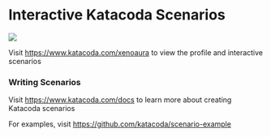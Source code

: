 # Interactive Katacoda Scenarios

[![](http://shields.katacoda.com/katacoda/xenoaura/count.svg)](https://www.katacoda.com/xenoaura "Get your profile on Katacoda.com")

Visit https://www.katacoda.com/xenoaura to view the profile and interactive scenarios

### Writing Scenarios
Visit https://www.katacoda.com/docs to learn more about creating Katacoda scenarios

For examples, visit https://github.com/katacoda/scenario-example
